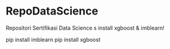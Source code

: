 # RepoDataScience
Repositori Sertifikasi Data Science
s
install xgboost & imblearn!

pip install imblearn
pip install xgboost